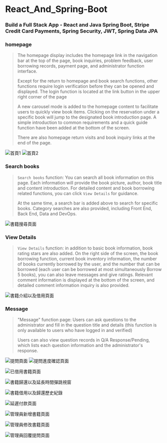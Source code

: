 # React_And_Spring-Boot
### Build a Full Stack App - React and Java Spring Boot, Stripe Credit Card Payments, Spring Security, JWT, Spring Data JPA

### homepage
>The homepage display includes the homepage link in the navigation bar at the top of the page, book inquiries, problem feedback, user borrowing records, payment page, and administrator function interface.
>
>Except for the return to homepage and book search functions, other functions require login verification before they can be opened and displayed. The login function is located at the link button in the upper right corner of the page
>
>A new carousel mode is added to the homepage content to facilitate users to quickly view book items. Clicking on the reservation under a specific book will jump to the designated book introduction page. A simple introduction to common requirements and a quick guide function have been added at the bottom of the screen.
>
>There are also homepage return visits and book inquiry links at the end of the page.

![首頁1](https://github.com/kash7452017/React_And_Spring-Boot/assets/101872264/ded2b617-9e39-44d8-9123-67ade695fb3c)
![首頁2](https://github.com/kash7452017/React_And_Spring-Boot/assets/101872264/a3a2f0a3-507a-4008-a0f5-fa3a09f7fbdb)

### Search books
>`Search books` function: You can search all book information on this page. Each information will provide the book picture, author, book title and content introduction.
For detailed content and book borrowing related functions, you can click `View Details` for guidance.
>
>At the same time, a search bar is added above to search for specific books. Category searches are also provided, including Front End, Back End, Data and DevOps.

![書籍搜尋頁面](https://github.com/kash7452017/React_And_Spring-Boot/assets/101872264/31fab931-cd3a-4fea-b9e1-569d3452cacc)

### View Details
>`View Details` function: in addition to basic book information, book rating stars are also added. On the right side of the screen, the book borrowing function, current book inventory information, the number of books currently borrowed by the user, and the number that can be borrowed (each user can be borrowed at most simultaneously Borrow 5 books), you can also leave messages and give ratings. Relevant comment information is displayed at the bottom of the screen, and detailed comment information inquiry is also provided.

![書籍介紹以及借用頁面](https://github.com/kash7452017/React_And_Spring-Boot/assets/101872264/ce6774d2-8e0d-4d20-83fc-e8ede5e12614)

### Message
>"Message" function page: Users can ask questions to the administrator and fill in the question title and details (this function is only available to users who have logged in and verified)
>
>Users can also view question records in Q/A Response/Pending, which lists each question information and the administrator's response.

![提問頁面](https://github.com/kash7452017/React_And_Spring-Boot/assets/101872264/d166c1f3-49b5-459c-b215-1662596ab967)
![提問進度確認頁面](https://github.com/kash7452017/React_And_Spring-Boot/assets/101872264/5d24c20e-db7a-4180-9ece-6e8f8174bc9e)

![已借用書籍頁面](https://github.com/kash7452017/React_And_Spring-Boot/assets/101872264/319b76ff-0491-4e3a-8cea-332cf938a102)

![書籍歸還以及延長時間彈跳視窗](https://github.com/kash7452017/React_And_Spring-Boot/assets/101872264/9faf44e9-fefc-483b-90bf-7b5fa00d0c0b)

![書籍借用以及歸還歷史紀錄](https://github.com/kash7452017/React_And_Spring-Boot/assets/101872264/f43148b5-863f-46d1-afef-30a21b92c0d8)

![延遲付款頁面](https://github.com/kash7452017/React_And_Spring-Boot/assets/101872264/b82d0bfb-1816-48cf-8aee-11faa5261393)

![管理員新增書籍頁面](https://github.com/kash7452017/React_And_Spring-Boot/assets/101872264/dcdc2d35-6c90-4d44-8063-a8f57078d626)

![管理員修改書籍頁面](https://github.com/kash7452017/React_And_Spring-Boot/assets/101872264/5b02a992-0053-4e57-b6b9-c4ab8795e68d)

![管理員回覆提問頁面](https://github.com/kash7452017/React_And_Spring-Boot/assets/101872264/65f32585-5e2b-400d-a548-3021ebb9fd03)
